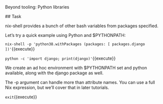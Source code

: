 Beyond tooling: Python libraries

## Task

nix-shell provides a bunch of other bash variables from packages specified.

Let’s try a quick example using Python and $PYTHONPATH:

`nix-shell -p 'python38.withPackages (packages: [ packages.django ])'`{{execute}}

`python -c 'import django; print(django)'`{{execute}}

We create an ad hoc environment with $PYTHONPATH set and python available, along with the django package as well.

The -p argument can handle more than attribute names. You can use a full Nix expression, but we’ll cover that in later tutorials.

`exit`{{execute}}


